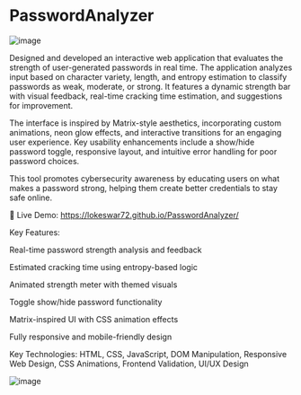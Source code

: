 # PasswordAnalyzer
![image](https://github.com/user-attachments/assets/80076b0a-21f3-4b71-866a-3b41e11e9631)

Designed and developed an interactive web application that evaluates the strength of user-generated passwords in real time. The application analyzes input based on character variety, length, and entropy estimation to classify passwords as weak, moderate, or strong. It features a dynamic strength bar with visual feedback, real-time cracking time estimation, and suggestions for improvement.

The interface is inspired by Matrix-style aesthetics, incorporating custom animations, neon glow effects, and interactive transitions for an engaging user experience. Key usability enhancements include a show/hide password toggle, responsive layout, and intuitive error handling for poor password choices.

This tool promotes cybersecurity awareness by educating users on what makes a password strong, helping them create better credentials to stay safe online.

🔗 Live Demo: https://lokeswar72.github.io/PasswordAnalyzer/

Key Features:

Real-time password strength analysis and feedback

Estimated cracking time using entropy-based logic

Animated strength meter with themed visuals

Toggle show/hide password functionality

Matrix-inspired UI with CSS animation effects

Fully responsive and mobile-friendly design

Key Technologies:
HTML, CSS, JavaScript, DOM Manipulation, Responsive Web Design, CSS Animations, Frontend Validation, UI/UX Design

![image](https://github.com/user-attachments/assets/dc160076-e1e0-4d2a-9282-2c791733d9ae)

